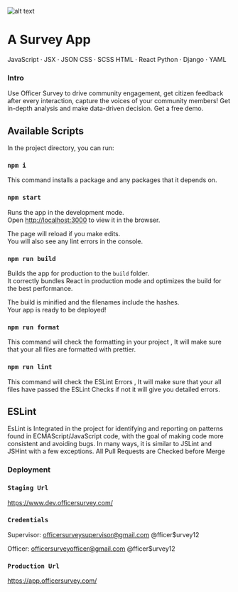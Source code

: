 ![alt text](https://github.com/Sarohy/officer-survey-frontend/blob/develop/src/assets/officer_logo.png)
# A Survey App
 JavaScript · JSX · JSON
 CSS · SCSS
 HTML · React
 Python · Django · YAML

### Intro
Use Officer Survey to drive community engagement, get citizen feedback after every interaction, capture the voices of your community members! Get in-depth analysis and make data-driven decision. Get a free demo.

## Available Scripts

In the project directory, you can run:

### `npm i`

This command installs a package and any packages that it depends on.

### `npm start`

Runs the app in the development mode.<br />
Open [http://localhost:3000](http://localhost:3000) to view it in the browser.

The page will reload if you make edits.<br />
You will also see any lint errors in the console.

### `npm run build`

Builds the app for production to the `build` folder.<br />
It correctly bundles React in production mode and optimizes the build for the best performance.

The build is minified and the filenames include the hashes.<br />
Your app is ready to be deployed!

### `npm run format`

This command will check the formatting in your project , It will make sure that your all files are formatted with prettier.

### `npm run lint`

This command will check the ESLint Errors  , It will make sure that your all files have passed the ESLint Checks if not it will give you detailed errors.

## ESLint

EsLint is Integrated in the project for identifying and reporting on patterns found in ECMAScript/JavaScript code, with the goal of making code more consistent and avoiding bugs. In many ways, it is similar to JSLint and JSHint with a few exceptions. All Pull Requests are Checked before Merge

### Deployment

### `Staging Url`
 https://www.dev.officersurvey.com/
 ### `Credentials`
 Supervisor:
 officersurveysupervisor@gmail.com
 @fficer$urvey12

 Officer:
 officersurveyofficer@gmail.com
 @fficer$urvey12


### `Production Url`
 https://app.officersurvey.com/

